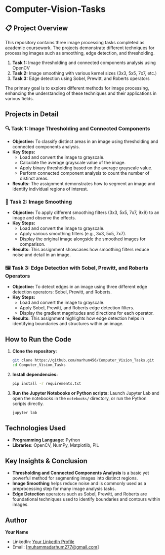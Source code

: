 # Computer-Vision-Tasks

## 📋 Project Overview
This repository contains three image processing tasks completed as academic coursework. The projects demonstrate different techniques for processing images such as smoothing, edge detection, and thresholding.

1. **Task 1:** Image thresholding and connected components analysis using OpenCV
2. **Task 2:** Image smoothing with various kernel sizes (3x3, 5x5, 7x7, etc.)
3. **Task 3:** Edge detection using Sobel, Prewitt, and Roberts operators

The primary goal is to explore different methods for image processing, enhancing the understanding of these techniques and their applications in various fields.

## Projects in Detail

### 🔍 Task 1: Image Thresholding and Connected Components
- **Objective:** To classify distinct areas in an image using thresholding and connected components analysis.
- **Key Steps:**
  - Load and convert the image to grayscale.
  - Calculate the average grayscale value of the image.
  - Apply binary thresholding based on the average grayscale value.
  - Perform connected component analysis to count the number of distinct areas.
- **Results:** The assignment demonstrates how to segment an image and identify individual regions of interest.

### 🧹 Task 2: Image Smoothing
- **Objective:** To apply different smoothing filters (3x3, 5x5, 7x7, 9x9) to an image and observe the effects.
- **Key Steps:**
  - Load and convert the image to grayscale.
  - Apply various smoothing filters (e.g., 3x3, 5x5, 7x7).
  - Display the original image alongside the smoothed images for comparison.
- **Results:** This assignment showcases how smoothing filters reduce noise and detail in an image.

### 🖼️ Task 3: Edge Detection with Sobel, Prewitt, and Roberts Operators
- **Objective:** To detect edges in an image using three different edge detection operators: Sobel, Prewitt, and Roberts.
- **Key Steps:**
  - Load and convert the image to grayscale.
  - Apply Sobel, Prewitt, and Roberts edge detection filters.
  - Display the gradient magnitudes and directions for each operator.
- **Results:** This assignment highlights how edge detection helps in identifying boundaries and structures within an image.

## How to Run the Code

1. **Clone the repository:**
    ```bash
    git clone https://github.com/marhum456/Computer_Vision_Tasks.git
    cd Computer_Vision_Tasks
    ```

2. **Install dependencies:**
    ```bash
    pip install -r requirements.txt
    ```

3. **Run the Jupyter Notebooks or Python scripts:**
    Launch Jupyter Lab and open the notebooks in the `notebooks/` directory, or run the Python scripts directly.
    ```bash
    jupyter lab
    ```

## Technologies Used
- **Programming Language:** Python
- **Libraries:** OpenCV, NumPy, Matplotlib, PIL

## Key Insights & Conclusion
- **Thresholding and Connected Components Analysis** is a basic yet powerful method for segmenting images into distinct regions.
- **Image Smoothing** helps reduce noise and is commonly used as a preprocessing step for many image analysis tasks.
- **Edge Detection** operators such as Sobel, Prewitt, and Roberts are foundational techniques used to identify boundaries and contours within images.

## Author
**Your Name**
- LinkedIn: [Your LinkedIn Profile](https://www.linkedin.com/in/muhammad-arhum01/)
- Email: [muhammadarhum277@gmail.com]
